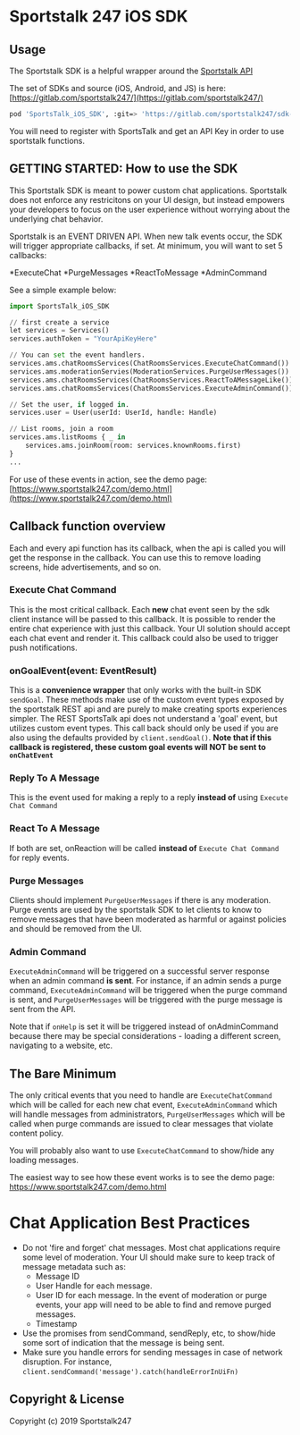 # Sportstalk 247 iOS SDK

## Usage
The Sportstalk SDK is a helpful wrapper around the [Sportstalk API](https://apiref.sportstalk247.com/?version=latest)

The set of SDKs and source (iOS, Android, and JS) is here: [https://gitlab.com/sportstalk247/](https://gitlab.com/sportstalk247/)


```bash
pod 'SportsTalk_iOS_SDK', :git=> 'https://gitlab.com/sportstalk247/sdk-ios-swift.git'
```
You will need to register with SportsTalk and get an API Key in order to use sportstalk functions.


## GETTING STARTED: How to use the SDK
This Sportstalk SDK is meant to power custom chat applications.  Sportstalk does not enforce any restricitons on your UI design, but instead empowers your developers to focus on the user experience without worrying about the underlying chat behavior.

Sportstalk is an EVENT DRIVEN API. When new talk events occur, the SDK will trigger appropriate callbacks, if set.
At minimum, you will want to set 5 callbacks:

*ExecuteChat 
*PurgeMessages
*ReactToMessage
*AdminCommand

See a simple example below:

```python
import SportsTalk_iOS_SDK

// first create a service
let services = Services()
services.authToken = "YourApiKeyHere"

// You can set the event handlers.
services.ams.chatRoomsServices(ChatRoomsServices.ExecuteChatCommand()) { _ in }
services.ams.moderationServies(ModerationServices.PurgeUserMessages()) { _ in }
services.ams.chatRoomsServices(ChatRoomsServices.ReactToAMessageLike()) { _ in }
services.ams.chatRoomsServices(ChatRoomsServices.ExecuteAdminCommand()) { _ in }

// Set the user, if logged in.
services.user = User(userId: UserId, handle: Handle)

// List rooms, join a room
services.ams.listRooms { _ in
    services.ams.joinRoom(room: services.knownRooms.first)
}
...
```
For use of these events in action, see the demo page: [https://www.sportstalk247.com/demo.html](https://www.sportstalk247.com/demo.html)


## Callback function overview 

Each and every api function has its callback, when the api is called you will get the response in the callback. You can use this to remove loading screens, hide advertisements, and so on.

### Execute Chat Command
This is the most critical callback. Each **new** chat event seen by the sdk client instance will be passed to this callback.  It is possible to render the entire chat experience with just this callback.
Your UI solution should accept each chat event and render it.  This callback could also be used to trigger push notifications.

### onGoalEvent(event: EventResult)
This is a **convenience wrapper** that only works with the built-in SDK `sendGoal`.  These methods make use of the custom event types exposed by the sportstalk REST api and are purely to make creating sports experiences simpler. The REST SportsTalk api does not understand a 'goal' event, but utilizes custom event types.  This call back should only be used if you are also using the defaults provided by `client.sendGoal()`.
**Note that if this callback is registered, these custom goal events will NOT be sent to `onChatEvent`**

### Reply To A Message
This is the event used for making a reply to a reply **instead of** using `Execute Chat Command` 

### React To A Message
If both are set, onReaction will be called **instead of** `Execute Chat Command`  for reply events.

### Purge Messages
Clients should implement `PurgeUserMessages` if there is any moderation.  Purge events are used by the sportstalk SDK to let clients to know to remove messages that have been moderated as harmful or against policies and should be removed from the UI.

### Admin Command
`ExecuteAdminCommand` will be triggered on a successful server response when an admin command **is sent**.  For instance, if an admin sends a purge command, `ExecuteAdminCommand` will be triggered when the purge command is sent, and `PurgeUserMessages` will be triggered with the purge message is sent from the API.

Note that if `onHelp` is set it will be triggered instead of onAdminCommand because there may be special considerations - loading a different screen, navigating to a website, etc.


## The Bare Minimum
The only critical events that you need to handle are `ExecuteChatCommand` which will be called for each new chat event, `ExecuteAdminCommand` which will handle messages from administrators, `PurgeUserMessages` which will be called when purge commands are issued to clear messages that violate content policy.

You will probably also want to use `ExecuteChatCommand` to show/hide any loading messages.

The easiest way to see how these event works is to see the demo page: https://www.sportstalk247.com/demo.html

# Chat Application Best Practices
* Do not 'fire and forget' chat messages.  Most chat applications require some level of moderation.  Your UI should make sure to keep track of message metadata such as:
    * Message ID
    * User Handle for each message.
    * User ID for each message.  In the event of moderation or purge events,  your app will need to be able to find and remove purged messages.
    * Timestamp
* Use the promises from sendCommand, sendReply, etc, to show/hide some sort of indication that the message is being sent.
* Make sure you handle errors for sending messages in case of network disruption.   For instance, `client.sendCommand('message').catch(handleErrorInUiFn)`

## Copyright & License

Copyright (c) 2019 Sportstalk247
